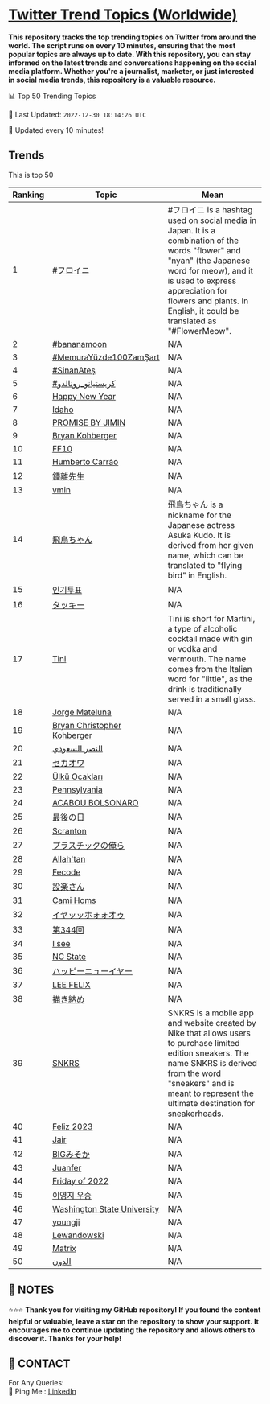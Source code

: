 [Twitter Trend Topics (Worldwide)](https://github.com/ErcinDedeoglu/Twitter-Trend-Topics)
==========

**This repository tracks the top trending topics on Twitter from around the world. 
The script runs on every 10 minutes, ensuring that the most popular topics are always up to date. 
With this repository, you can stay informed on the latest trends and conversations happening on the social media platform. 
Whether you're a journalist, marketer, or just interested in social media trends, this repository is a valuable resource.**


📊 Top 50 Trending Topics

📆 Last Updated: `2022-12-30 18:14:26 UTC`

🔧 Updated every 10 minutes!


## Trends

This is top 50

| Ranking | Topic | Mean |
| ------- | ------------ | ------------ |
| 1 | [#フロイニ](http://twitter.com/search?q=%23%e3%83%95%e3%83%ad%e3%82%a4%e3%83%8b) | #フロイニ is a hashtag used on social media in Japan. It is a combination of the words "flower" and "nyan" (the Japanese word for meow), and it is used to express appreciation for flowers and plants. In English, it could be translated as "#FlowerMeow". |
| 2 | [#bananamoon](http://twitter.com/search?q=%23bananamoon) | N/A |
| 3 | [#MemuraYüzde100ZamŞart](http://twitter.com/search?q=%23MemuraY%c3%bczde100Zam%c5%9eart) | N/A |
| 4 | [#SinanAteş](http://twitter.com/search?q=%23SinanAte%c5%9f) | N/A |
| 5 | [#كريستيانو_رونالدو](http://twitter.com/search?q=%23%d9%83%d8%b1%d9%8a%d8%b3%d8%aa%d9%8a%d8%a7%d9%86%d9%88_%d8%b1%d9%88%d9%86%d8%a7%d9%84%d8%af%d9%88) | N/A |
| 6 | [Happy New Year](http://twitter.com/search?q=Happy+New+Year) | N/A |
| 7 | [Idaho](http://twitter.com/search?q=Idaho) | N/A |
| 8 | [PROMISE BY JIMIN](http://twitter.com/search?q=PROMISE+BY+JIMIN) | N/A |
| 9 | [Bryan Kohberger](http://twitter.com/search?q=Bryan+Kohberger) | N/A |
| 10 | [FF10](http://twitter.com/search?q=FF10) | N/A |
| 11 | [Humberto Carrão](http://twitter.com/search?q=Humberto+Carr%c3%a3o) | N/A |
| 12 | [鍾離先生](http://twitter.com/search?q=%e9%8d%be%e9%9b%a2%e5%85%88%e7%94%9f) | N/A |
| 13 | [vmin](http://twitter.com/search?q=vmin) | N/A |
| 14 | [飛鳥ちゃん](http://twitter.com/search?q=%e9%a3%9b%e9%b3%a5%e3%81%a1%e3%82%83%e3%82%93) | 飛鳥ちゃん is a nickname for the Japanese actress Asuka Kudo. It is derived from her given name, which can be translated to "flying bird" in English. |
| 15 | [인기투표](http://twitter.com/search?q=%ec%9d%b8%ea%b8%b0%ed%88%ac%ed%91%9c) | N/A |
| 16 | [タッキー](http://twitter.com/search?q=%e3%82%bf%e3%83%83%e3%82%ad%e3%83%bc) | N/A |
| 17 | [Tini](http://twitter.com/search?q=Tini) | Tini is short for Martini, a type of alcoholic cocktail made with gin or vodka and vermouth. The name comes from the Italian word for "little", as the drink is traditionally served in a small glass. |
| 18 | [Jorge Mateluna](http://twitter.com/search?q=Jorge+Mateluna) | N/A |
| 19 | [Bryan Christopher Kohberger](http://twitter.com/search?q=Bryan+Christopher+Kohberger) | N/A |
| 20 | [النصر السعودي](http://twitter.com/search?q=%d8%a7%d9%84%d9%86%d8%b5%d8%b1+%d8%a7%d9%84%d8%b3%d8%b9%d9%88%d8%af%d9%8a) | N/A |
| 21 | [セカオワ](http://twitter.com/search?q=%e3%82%bb%e3%82%ab%e3%82%aa%e3%83%af) | N/A |
| 22 | [Ülkü Ocakları](http://twitter.com/search?q=%c3%9clk%c3%bc+Ocaklar%c4%b1) | N/A |
| 23 | [Pennsylvania](http://twitter.com/search?q=Pennsylvania) | N/A |
| 24 | [ACABOU BOLSONARO](http://twitter.com/search?q=ACABOU+BOLSONARO) | N/A |
| 25 | [最後の日](http://twitter.com/search?q=%e6%9c%80%e5%be%8c%e3%81%ae%e6%97%a5) | N/A |
| 26 | [Scranton](http://twitter.com/search?q=Scranton) | N/A |
| 27 | [プラスチックの俺ら](http://twitter.com/search?q=%e3%83%97%e3%83%a9%e3%82%b9%e3%83%81%e3%83%83%e3%82%af%e3%81%ae%e4%bf%ba%e3%82%89) | N/A |
| 28 | [Allah'tan](http://twitter.com/search?q=Allah%27tan) | N/A |
| 29 | [Fecode](http://twitter.com/search?q=Fecode) | N/A |
| 30 | [設楽さん](http://twitter.com/search?q=%e8%a8%ad%e6%a5%bd%e3%81%95%e3%82%93) | N/A |
| 31 | [Cami Homs](http://twitter.com/search?q=Cami+Homs) | N/A |
| 32 | [イヤッッホォォオゥ](http://twitter.com/search?q=%e3%82%a4%e3%83%a4%e3%83%83%e3%83%83%e3%83%9b%e3%82%a9%e3%82%a9%e3%82%aa%e3%82%a5) | N/A |
| 33 | [第344回](http://twitter.com/search?q=%e7%ac%ac344%e5%9b%9e) | N/A |
| 34 | [I see](http://twitter.com/search?q=I+see) | N/A |
| 35 | [NC State](http://twitter.com/search?q=NC+State) | N/A |
| 36 | [ハッピーニューイヤー](http://twitter.com/search?q=%e3%83%8f%e3%83%83%e3%83%94%e3%83%bc%e3%83%8b%e3%83%a5%e3%83%bc%e3%82%a4%e3%83%a4%e3%83%bc) | N/A |
| 37 | [LEE FELIX](http://twitter.com/search?q=LEE+FELIX) | N/A |
| 38 | [描き納め](http://twitter.com/search?q=%e6%8f%8f%e3%81%8d%e7%b4%8d%e3%82%81) | N/A |
| 39 | [SNKRS](http://twitter.com/search?q=SNKRS) | SNKRS is a mobile app and website created by Nike that allows users to purchase limited edition sneakers. The name SNKRS is derived from the word "sneakers" and is meant to represent the ultimate destination for sneakerheads. |
| 40 | [Feliz 2023](http://twitter.com/search?q=Feliz+2023) | N/A |
| 41 | [Jair](http://twitter.com/search?q=Jair) | N/A |
| 42 | [BIGみそか](http://twitter.com/search?q=BIG%e3%81%bf%e3%81%9d%e3%81%8b) | N/A |
| 43 | [Juanfer](http://twitter.com/search?q=Juanfer) | N/A |
| 44 | [Friday of 2022](http://twitter.com/search?q=Friday+of+2022) | N/A |
| 45 | [이영지 우승](http://twitter.com/search?q=%ec%9d%b4%ec%98%81%ec%a7%80+%ec%9a%b0%ec%8a%b9) | N/A |
| 46 | [Washington State University](http://twitter.com/search?q=Washington+State+University) | N/A |
| 47 | [youngji](http://twitter.com/search?q=youngji) | N/A |
| 48 | [Lewandowski](http://twitter.com/search?q=Lewandowski) | N/A |
| 49 | [Matrix](http://twitter.com/search?q=Matrix) | N/A |
| 50 | [الدون](http://twitter.com/search?q=%d8%a7%d9%84%d8%af%d9%88%d9%86) | N/A |




## 📝 NOTES

⭐⭐⭐ **Thank you for visiting my GitHub repository! If you found the content helpful or valuable, leave a star on the repository to show your support. It encourages me to continue updating the repository and allows others to discover it. Thanks for your help!**

## 📨 CONTACT

 For Any Queries:  
            🏓 Ping Me : [LinkedIn](https://www.linkedin.com/in/ercindedeoglu/)